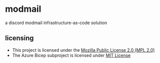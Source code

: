 # modmail
a discord modmail infrastructure-as-code solution

## licensing
-  This project is licensed under the [Mozilla Public License 2.0 (MPL 2.0)](LICENSE)
- The Azure Bicep subproject is licensed under [MIT License](bicep/LICENSE)

